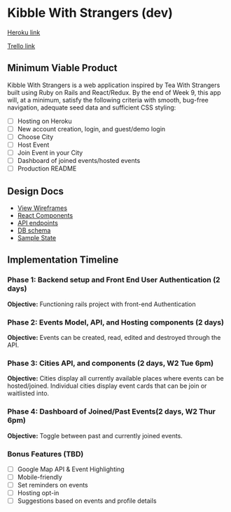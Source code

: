 # Kibble With Strangers (dev)

[Heroku link][heroku]

[Trello link][trello]

[heroku]: http://biscuitapp.herokuapp.com
[trello]: https://trello.com/b/OFsZIaaS/biscuit

## Minimum Viable Product

Kibble With Strangers is a web application inspired by Tea With Strangers built using Ruby on Rails and React/Redux. By the end of Week 9, this app will, at a minimum, satisfy the
following criteria with smooth, bug-free navigation, adequate seed data and
sufficient CSS styling:

- [ ] Hosting on Heroku
- [ ] New account creation, login, and guest/demo login
- [ ] Choose City
- [ ] Host Event
- [ ] Join Event in your City
- [ ] Dashboard of joined events/hosted events
- [ ] Production README

## Design Docs
* [View Wireframes][wireframes]
* [React Components][components]
* [API endpoints][api-endpoints]
* [DB schema][schema]
* [Sample State][sample-state]

[wireframes]: wireframes
[components]: component_hierarchy.md
[sample-state]: sample_state.md
[api-endpoints]: api_endpoints.md
[schema]: schema.md

## Implementation Timeline

### Phase 1: Backend setup and Front End User Authentication (2 days)

**Objective:** Functioning rails project with front-end Authentication

### Phase 2: Events Model, API, and Hosting components (2 days)

**Objective:** Events can be created, read, edited and destroyed through
the API.

### Phase 3: Cities API, and components (2 days, W2 Tue 6pm)

**Objective:**  Cities display all currently available places where events can be hosted/joined. Individual cities display event cards that can be join or waitlisted into.

### Phase 4:  Dashboard of Joined/Past Events(2 days, W2 Thur 6pm)

**Objective:** Toggle between past and currently joined events.

### Bonus Features (TBD)
- [ ] Google Map API & Event Highlighting
- [ ] Mobile-friendly
- [ ] Set reminders on events
- [ ] Hosting opt-in
- [ ] Suggestions based on events and profile details

